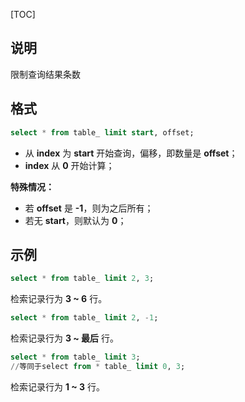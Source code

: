[TOC]

## 说明

限制查询结果条数

## 格式

```sql
select * from table_ limit start, offset;
```

- 从 **index** 为 **start** 开始查询，偏移，即数量是 **offset**；
- **index** 从 **0** 开始计算；

**特殊情况：**

- 若 **offset** 是 **-1**，则为之后所有；
- 若无 **start**，则默认为 **0**；

## 示例

```sql
select * from table_ limit 2, 3;
```

检索记录行为 **3 ~ 6** 行。

```sql
select * from table_ limit 2, -1;
```

检索记录行为 **3 ~ 最后** 行。

```sql
select * from table_ limit 3;
//等同于select from * table_ limit 0, 3;
```

检索记录行为 **1 ~ 3** 行。